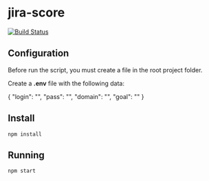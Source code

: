 # jira-score[![Build Status](https://travis-ci.org/delete/jira-score.svg?branch=master)](https://travis-ci.org/delete/jira-score)## ConfigurationBefore run the script, you must create a file in the root project folder.Create a **.env** file with the following data:{    "login": "",    "pass": "",    "domain": "",    "goal": ""}## Install`npm install`## Running`npm start`